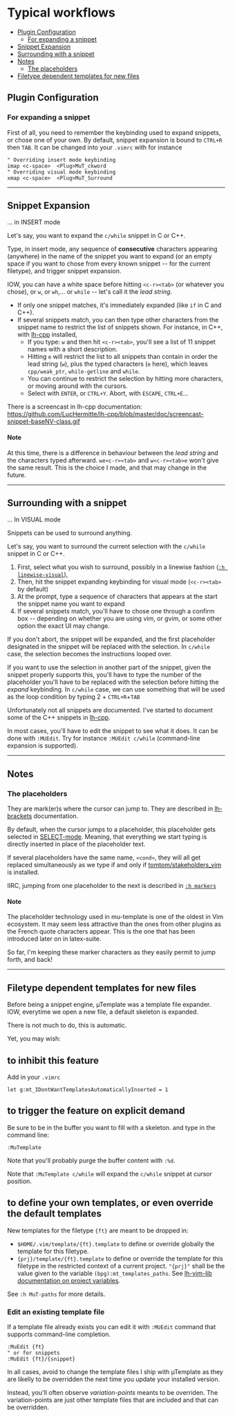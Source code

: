 # Typical workflows
* [Plugin Configuration](#plugin-configuration)
    * [For expanding a snippet](#for-expanding-a-snippet)
* [Snippet Expansion](#snippet-expansion)
* [Surrounding with a snippet](#surrounding-with-a-snippet)
* [Notes](#notes)
    * [The placeholders](#the-placeholders)
* [Filetype dependent templates for new files](#filetype-dependent-templates-for-new-files)

## Plugin Configuration
### For expanding a snippet
First of all, you need to remember the keybinding used to expand snippets, or chose one of your own. By default, snippet expansion is bound to `CTRL+R` then `TAB`. It can be changed into your `.vimrc` with for instance

```vim
" Overriding insert mode keybinding
imap <c-space>  <Plug>MuT_ckword
" Overriding visual mode keybinding
xmap <c-space>  <Plug>MuT_Surround
```

----

## Snippet Expansion
... in INSERT mode

Let's say, you want to expand the `c/while` snippet in C or C++.

Type, in insert mode, any sequence of **consecutive** characters appearing (anywhere) in the name of the snippet you want to expand (or an empty space if you want to chose from every known snippet -- for the current filetype), and trigger snippet expansion.

IOW, you can have a white space before hitting `<c-r><tab>` (or whatever you chose), or `w`, or `wh`,... or `while` -- let's call it the _lead string_.

* If only one snippet matches, it's immediately expanded (like `if` in C and C++).
* If several snippets match, you can then type other characters from the snippet name to restrict the list of snippets shown.
    For instance, in C++, with [lh-cpp](https://github.com/LucHermitte/lh-cpp) installed,
    * If you type: `w` and then hit `<c-r><tab>`,  you'll see a list of 11 snippet names with a short description.
    * Hitting `e` will restrict the list to all snippets than contain in order the lead string (`w`), plus the typed characters (`e` here), which leaves `cpp/weak_ptr`, `while-getline` and `while`.
    * You can continue to restrict the selection by hitting more characters, or moving around with the cursors.
    * Select with `ENTER`, or `CTRL+Y`. Abort, with `ESCAPE`, `CTRL+E`...

There is a screencast in lh-cpp documentation: https://github.com/LucHermitte/lh-cpp/blob/master/doc/screencast-snippet-baseNV-class.gif

#### Note
At this time, there is a difference in behaviour between the _lead string_ and the characters typed afterward. `we<c-r><tab>` and `w<c-r><tab>e` won't give the same result. This is the choice I made, and that may change in the future.


----

## Surrounding with a snippet
... In VISUAL mode

Snippets can be used to surround anything.

Let's say, you want to surround the current selection with the `c/while` snippet in C or C++.

1. First, select what you wish to surround, possibly in a linewise fashion ([`:h linewise-visual`](http://vimhelp.appspot.com/visual.txt.html#linewise%2dvisual)),
2. Then, hit the snippet expanding keybinding for visual mode (`<c-r><tab>` by default)
3. At the prompt, type a sequence of characters that appears at the start the snippet name you want to expand
4. If several snippets match, you'll have to chose one through a confirm box -- depending on whether you are using vim, or gvim, or some other option the exact UI may change.

If you don't abort, the snippet will be expanded, and the first placeholder designated in the snippet will be replaced with the selection. In `c/while` case, the selection becomes the instructions looped over.

If you want to use the selection in another part of the snippet, given the snippet properly supports this, you'll have to type the number of the placeholder you'll have to be replaced with the selection before hitting the _expand_ keybinding. In `c/while` case, we can use something that will be used as the loop condition by typing 2 + `CTRL+R`+`TAB`


Unfortunately not all snippets are documented. I've started to document some of the C++ snippets in [lh-cpp](https://github.com/LucHermitte/lh-cpp/blob/master/doc/snippets.md).

In most cases, you'll have to edit the snippet to see what it does. It can be done with `:MUEdit`. Try for instance `:MUEdit c/while` (command-line expansion is supported).


----

## Notes
### The placeholders
They are mark(er)s where the cursor can jump to. They are described in [lh-brackets](https://github.com/LucHermitte/lh-brackets) documentation.

By default, when the cursor jumps to a placeholder, this placeholder gets selected in [SELECT-mode](http://vimhelp.appspot.com/visual.txt.html#Select%2dmode). Meaning, that everything we start typing is directly inserted in place of the placeholder text.

If several placeholders have the same name, `«cond»`, they will all get replaced simultaneously as we type if and only if [tomtom/stakeholders_vim](https://github.com/tomtom/stakeholders_vim) is installed.

IIRC, jumping from one placeholder to the next is described in [`:h markers`](https://github.com/LucHermitte/lh-brackets/blob/master/doc/lh-map-tools.txt#L462)

#### Note
The placeholder technology used in mu-template is one of the oldest in Vim ecosystem. It may seem less attractive than the ones from other plugins as the French quote characters appear. This is the one that has been introduced later on in latex-suite.

So far, I'm keeping these marker characters as they easily permit to jump forth, and back!

----

## Filetype dependent templates for new files

Before being a snippet engine, µTemplate was a template file expander. IOW,
everytime we open a new file, a default skeleton is expanded.

There is not much to do, this is automatic.

Yet, you may wish:

## to inhibit this feature
Add in your `.vimrc`

```vim
let g:mt_IDontWantTemplatesAutomaticallyInserted = 1
```

## to trigger the feature on explicit demand
Be sure to be in the buffer you want to fill with a skeleton. and type in the
command line:

```vim
:MuTemplate
```

Note that you'll probably purge the buffer content with `:%d`.

Note that `:MuTemplate c/while` will expand the `c/while` snippet at cursor
position.

## to define your own templates, or even override the default templates

New templates for the filetype `{ft}` are meant to be dropped in:

- `$HOME/.vim/template/{ft}.template` to define or override globally the template
  for this filetype.
- `{prj}/template/{ft}.template` to define or override the template for this
  filetype in the restricted context of a current project.
  `"{prj}"` shall be the value given to the variable `(bpg):mt_templates_paths`. See [lh-vim-lib documentation on project variables](https://github.com/LucHermitte/lh-vim-lib/blob/master/doc/Options.md#project-options).

See `:h MuT-paths` for more details.

### Edit an existing template file
If a template file already exists you can edit it with `:MUEdit` command that
supports command-line completion.

```vim
:MuEdit {ft}
" or for snippets
:MuEdit {ft}/{snippet}
```

In all cases, avoid to change the template files I ship with µTemplate as they
are likelly to be overridden the next time you update your installed version.

Instead, you'll often observe _variation-points_ meants to be overriden. The
variation-points are just other template files that are included and that can
be overridden.
